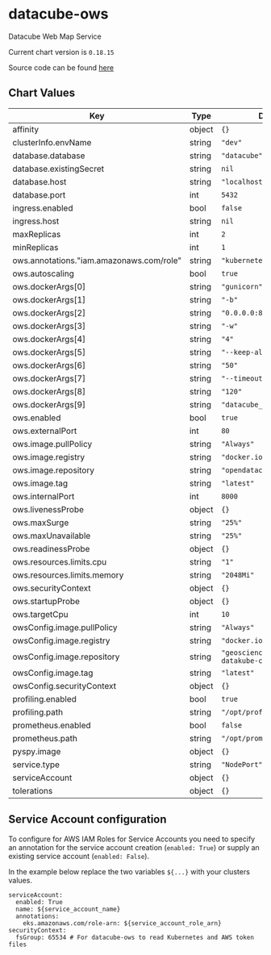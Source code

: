 datacube-ows
============
Datacube Web Map Service

Current chart version is `0.18.15`

Source code can be found [here](https://www.opendatacube.org/documentation)

## Chart Values

| Key | Type | Default | Description |
|-----|------|---------|-------------|
| affinity | object | `{}` |  |
| clusterInfo.envName | string | `"dev"` |  |
| database.database | string | `"datacube"` |  |
| database.existingSecret | string | `nil` |  |
| database.host | string | `"localhost"` |  |
| database.port | int | `5432` |  |
| ingress.enabled | bool | `false` |  |
| ingress.host | string | `nil` |  |
| maxReplicas | int | `2` |  |
| minReplicas | int | `1` |  |
| ows.annotations."iam.amazonaws.com/role" | string | `"kubernetes-wms"` |  |
| ows.autoscaling | bool | `true` |  |
| ows.dockerArgs[0] | string | `"gunicorn"` |  |
| ows.dockerArgs[1] | string | `"-b"` |  |
| ows.dockerArgs[2] | string | `"0.0.0.0:8000"` |  |
| ows.dockerArgs[3] | string | `"-w"` |  |
| ows.dockerArgs[4] | string | `"4"` |  |
| ows.dockerArgs[5] | string | `"--keep-alive"` |  |
| ows.dockerArgs[6] | string | `"50"` |  |
| ows.dockerArgs[7] | string | `"--timeout"` |  |
| ows.dockerArgs[8] | string | `"120"` |  |
| ows.dockerArgs[9] | string | `"datacube_wms.wsgi"` |  |
| ows.enabled | bool | `true` |  |
| ows.externalPort | int | `80` |  |
| ows.image.pullPolicy | string | `"Always"` |  |
| ows.image.registry | string | `"docker.io"` |  |
| ows.image.repository | string | `"opendatacube/ows"` |  |
| ows.image.tag | string | `"latest"` |  |
| ows.internalPort | int | `8000` |  |
| ows.livenessProbe | object | `{}` |  |
| ows.maxSurge | string | `"25%"` |  |
| ows.maxUnavailable | string | `"25%"` |  |
| ows.readinessProbe | object | `{}` |  |
| ows.resources.limits.cpu | string | `"1"` |  |
| ows.resources.limits.memory | string | `"2048Mi"` |  |
| ows.securityContext | object | `{}` |  |
| ows.startupProbe | object | `{}` |  |
| ows.targetCpu | int | `10` |  |
| owsConfig.image.pullPolicy | string | `"Always"` |  |
| owsConfig.image.registry | string | `"docker.io"` |  |
| owsConfig.image.repository | string | `"geoscienceaustralia/dea-datakube-config"` |  |
| owsConfig.image.tag | string | `"latest"` |  |
| owsConfig.securityContext | object | `{}` |  |
| profiling.enabled | bool | `true` |  |
| profiling.path | string | `"/opt/profiling/"` |  |
| prometheus.enabled | bool | `false` |  |
| prometheus.path | string | `"/opt/prometheus/"` |  |
| pyspy.image | object | `{}` |  |
| service.type | string | `"NodePort"` |  |
| serviceAccount | object | `{}` |  |
| tolerations | object | `{}` |  |



## Service Account configuration
To configure for AWS IAM Roles for Service Accounts you need to specify an annotation for the service account creation (`enabled: True`) or supply an existing service account (`enabled: False`).

In the example below replace the two variables `${...}` with your clusters values.

```
serviceAccount:
  enabled: True
  name: ${service_account_name}
  annotations:
    eks.amazonaws.com/role-arn: ${service_account_role_arn}
securityContext:
  fsGroup: 65534 # For datacube-ows to read Kubernetes and AWS token files
```
